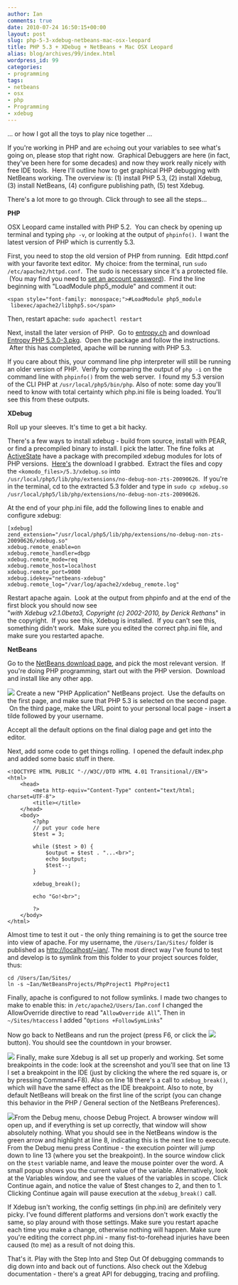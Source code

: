 ```yaml
---
author: Ian
comments: true
date: 2010-07-24 16:50:15+00:00
layout: post
slug: php-5-3-xdebug-netbeans-mac-osx-leopard
title: PHP 5.3 + XDebug + NetBeans + Mac OSX Leopard
alias: blog/archives/99/index.html
wordpress_id: 99
categories:
- programming
tags:
- netbeans
- osx
- php
- Programming
- xdebug
---
```


... or how I got all the toys to play nice together ...

If you're working in PHP and are `echo`ing out your variables to see what's going on, please stop that right now.  Graphical Debuggers are here (in fact, they've been here for some decades) and now they work really nicely with free IDE tools.  Here I'll outline how to get graphical PHP debugging with NetBeans working.  The overview is: (1) install PHP 5.3, (2) install Xdebug, (3) install NetBeans, (4) configure publishing path, (5) test Xdebug.

There's a lot more to go through.  Click through to see all the steps...
<!-- more -->


**PHP**

OSX Leopard came installed with PHP 5.2.  You can check by opening up terminal and typing `php -v`, or looking at the output of `phpinfo()`.  I want the latest version of PHP which is currently 5.3.

First, you need to stop the old version of PHP from running.  Edit httpd.conf with your favorite text editor.  My choice: from the terminal, run `sudo /etc/apache2/httpd.conf`.  The sudo is necessary since it's a protected file.  (You may find you need to [set an account password](http://www.google.com/search?q=osx+sudo+password)).  Find the line beginning with "LoadModule php5_module" and comment it out:

    
    <span style="font-family: monospace;">#LoadModule php5_module  libexec/apache2/libphp5.so</span>


Then, restart apache: `sudo apachectl restart`

Next, install the later version of PHP.  Go to [entropy.ch](http://www.entropy.ch/software/macosx/php/) and download [Entropy PHP 5.3.0-3.pkg](http://www2.entropy.ch/download/Entropy%20PHP%205.3.0-3.pkg).  Open the package and follow the instructions.  After this has completed, apache will be running with PHP 5.3.

If you care about this, your command line php interpreter will still be running an older version of PHP.  Verify by comparing the output of `php -i` on the command line with `phpinfo()` from the web server.  I found my 5.3 version of the CLI PHP at `/usr/local/php5/bin/php`. Also of note: some day you'll need to know with total certainty which php.ini file is being loaded.  You'll see this from these outputs.

**XDebug**

Roll up your sleeves. It's time to get a bit hacky.

There's a few ways to install xdebug - build from source, install with PEAR, or find a precompiled binary to install.  I pick the latter.  The fine folks at [ActiveState](http://code.activestate.com/komodo/remotedebugging/) have a package with precompiled xdebug modules for lots of PHP versions.  [Here's](http://downloads.activestate.com/Komodo/releases/6.0.0b2/remotedebugging/Komodo-PHPRemoteDebugging-6.0.0-beta2-53747-macosx.tar.gz) the download I grabbed.  Extract the files and copy the `<komodo_files>/5.3/xdebug.so` into `/usr/local/php5/lib/php/extensions/no-debug-non-zts-20090626`.  If you're in the terminal, cd to the extracted 5.3 folder and type in `sudo cp xdebug.so /usr/local/php5/lib/php/extensions/no-debug-non-zts-20090626`.

At the end of your php.ini file, add the following lines to enable and configure xdebug:

    
    [xdebug]
    zend_extension="/usr/local/php5/lib/php/extensions/no-debug-non-zts-20090626/xdebug.so"
    xdebug.remote_enable=on
    xdebug.remote_handler=dbgp
    xdebug.remote_mode=req
    xdebug.remote_host=localhost
    xdebug.remote_port=9000
    xdebug.idekey="netbeans-xdebug"
    xdebug.remote_log="/var/log/apache2/xdebug_remote.log"


Restart apache again.  Look at the output from phpinfo and at the end of the first block you should now see "_with Xdebug v2.1.0beta3, Copyright (c) 2002-2010, by Derick Rethans_" in the copyright.  If you see this, Xdebug is installed.  If you can't see this, something didn't work.  Make sure you edited the correct php.ini file, and make sure you restarted apache.

**NetBeans**

Go to the [NetBeans download page](http://netbeans.org/downloads/index.html), and pick the most relevant version.  If you're doing PHP programming, start out with the PHP version.  Download and install like any other app.

![](http://brownsofa.org/blog/wp-content/uploads/2010/07/newProjectUrl-150x150.png) Create a new "PHP Application" NetBeans project.  Use the defaults on the first page, and make sure that PHP 5.3 is selected on the second page.  On the third page, make the URL point to your personal local page - insert a tilde followed by your username.

Accept all the default options on the final dialog page and get into the editor.

Next, add some code to get things rolling.  I opened the default index.php and added some basic stuff in there.

    
    
    
    
    
    
    
    <!DOCTYPE HTML PUBLIC "-//W3C//DTD HTML 4.01 Transitional//EN">
    <html>
        <head>
            <meta http-equiv="Content-Type" content="text/html; charset=UTF-8">
            <title></title>
        </head>
        <body>
            <?php
            // put your code here
            $test = 3;
    
            while ($test > 0) {
                $output = $test . "...<br>";
                echo $output;
                $test--;
            }
    
            xdebug_break();
    
            echo "Go!<br>";
    
            ?>
        </body>
    </html>








Almost time to test it out - the only thing remaining is to get the source tree into view of apache.  For my username, the `/Users/Ian/Sites/` folder is published as [http://localhost/~ian/](http://localhost/~ian/).  The most direct way I've found to test and develop is to symlink from this folder to your project sources folder, thus:

    
    cd /Users/Ian/Sites/
    ln -s ~Ian/NetBeansProjects/PhpProject1 PhpProject1


Finally, apache is configured to not follow symlinks.  I made two changes to make to enable this: in `/etc/apache2/Users/Ian.conf` I changed the AllowOverride directive to read "`AllowOverride All`". Then in `~/Sites/htaccess` I added "`Options +FollowSymLinks`"

Now go back to NetBeans and run the project (press F6, or click the [![](http://brownsofa.org/blog/wp-content/uploads/2010/07/runProject.png)](http://brownsofa.org/blog/wp-content/uploads/2010/07/runProject.png) button).  You should see the countdown in your browser.

[![](http://brownsofa.org/blog/wp-content/uploads/2010/07/basic-150x150.png)](http://brownsofa.org/blog/wp-content/uploads/2010/07/basic.png) Finally, make sure Xdebug is all set up properly and working.  Set some breakpoints in the code: look at the screenshot and you'll see that on line 13 I set a breakpoint in the IDE (just by clicking the where the red square is, or by pressing Command+F8).  Also on line 18 there's a call to `xdebug_break()`, which will have the same effect as the IDE breakpoint.  Also to note, by default NetBeans will break on the first line of the script (you can change this behavior in the PHP / General section of the NetBeans Preferences).

[![](http://brownsofa.org/blog/wp-content/uploads/2010/07/dbg-150x150.png)](http://brownsofa.org/blog/wp-content/uploads/2010/07/dbg.png)From the Debug menu, choose Debug Project.  A browser window will open up, and if everything is set up correctly, that window will show absolutely nothing.  What you should see in the NetBeans window is the green arrow and highlight at line 8, indicating this is the next line to execute.  From the Debug menu press Continue - the execution pointer will jump down to line 13 (where you set the breakpoint).  In the source window click on the `$test` variable name, and leave the mouse pointer over the word.  A small popup shows you the current value of the variable.  Alternatively, look at the Variables window, and see the values of the variables in scope.  Click Continue again, and notice the value of $test changes to 2, and then to 1.  Clicking Continue again will pause execution at the `xdebug_break()` call.

If Xdebug isn't working, the config settings (in php.ini) are definitely very picky.  I've found different platforms and versions don't work exactly the same, so play around with those settings.  Make sure you restart apache each time you make a change, otherwise nothing will happen.  Make sure you're editing the correct php.ini - many fist-to-forehead injuries have been caused (to me) as a result of not doing this.

That's it.  Play with the Step Into and Step Out Of debugging commands to dig down into and back out of functions.  Also check out the Xdebug documentation - there's a great API for debugging, tracing and profiling.
